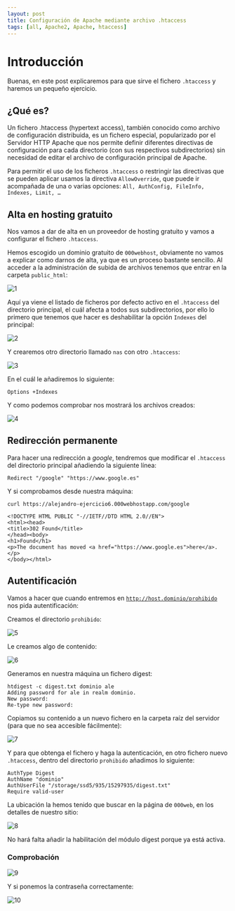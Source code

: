 ```yaml
---
layout: post
title: Configuración de Apache mediante archivo .htaccess
tags: [all, Apache2, Apache, htaccess]
---
```

# Introducción

Buenas, en este post explicaremos para que sirve el fichero <code>.htaccess</code> y haremos un pequeño ejercicio.

## ¿Qué es?

Un fichero .htaccess (hypertext access), también conocido como archivo de configuración distribuida, es un fichero especial, popularizado por el Servidor HTTP Apache que nos permite definir diferentes directivas de configuración para cada directorio (con sus respectivos subdirectorios) sin necesidad de editar el archivo de configuración principal de Apache.

Para permitir el uso de los ficheros <code>.htaccess</code> o restringir las directivas que se pueden aplicar usamos la directiva <code>AllowOverride</code>, que puede ir acompañada de una o varias opciones: <code>All, AuthConfig, FileInfo, Indexes, Limit, …</code>

## Alta en hosting gratuito

Nos vamos a dar de alta en un proveedor de hosting gratuito y vamos a configurar el fichero <code>.htaccess</code>.

Hemos escogido un dominio gratuito de <code>000webhost</code>, obviamente no vamos a explicar como darnos de alta, ya que es un proceso bastante sencillo. Al acceder a la administración de subida de archivos tenemos que entrar en la carpeta <code>public_html</code>:

![1](/assets/img/posts/htaccess/1.png)

Aquí ya viene el listado de ficheros por defecto activo en el <code>.htaccess</code> del directorio principal, el cuál afecta a todos sus subdirectorios, por ello lo primero que tenemos que hacer es deshabilitar la opción <code>Indexes</code> del principal:

![2](/assets/img/posts/htaccess/2.png)

Y crearemos otro directorio llamado <code>nas</code> con otro <code>.htaccess</code>:

![3](/assets/img/posts/htaccess/3.png)

En el cuál le añadiremos lo siguiente:

~~~
Options +Indexes
~~~

Y como podemos comprobar nos mostrará los archivos creados:

![4](/assets/img/posts/htaccess/4.png)

## Redirección permanente

Para hacer una redirección a _google_, tendremos que modificar el <code>.htaccess</code> del directorio principal añadiendo la siguiente línea:

~~~
Redirect "/google" "https://www.google.es"
~~~

Y si comprobamos desde nuestra máquina:

~~~
curl https://alejandro-ejercicio6.000webhostapp.com/google

<!DOCTYPE HTML PUBLIC "-//IETF//DTD HTML 2.0//EN">
<html><head>
<title>302 Found</title>
</head><body>
<h1>Found</h1>
<p>The document has moved <a href="https://www.google.es">here</a>.</p>
</body></html>
~~~

## Autentificación

Vamos a hacer que cuando entremos en <code>http://host.dominio/prohibido</code> nos pida autentificación:

Creamos el directorio <code>prohibido</code>:

![5](/assets/img/posts/htaccess/5.png)

Le creamos algo de contenido:

![6](/assets/img/posts/htaccess/6.png)

Generamos en nuestra máquina un fichero digest:

~~~
htdigest -c digest.txt dominio ale
Adding password for ale in realm dominio.
New password: 
Re-type new password:
~~~

Copiamos su contenido a un nuevo fichero en la carpeta raíz del servidor (para que no sea accesible fácilmente):

![7](/assets/img/posts/htaccess/7.png)

Y para que obtenga el fichero y haga la autenticación, en otro fichero nuevo <code>.htaccess</code>, dentro del directorio <code>prohibido</code> añadimos lo siguiente:

~~~
AuthType Digest
AuthName "dominio" 
AuthUserFile "/storage/ssd5/935/15297935/digest.txt" 
Require valid-user
~~~

La ubicación la hemos tenido que buscar en la página de <code>000web</code>, en los detalles de nuestro sitio:

![8](/assets/img/posts/htaccess/8.png)

No hará falta añadir la habilitación del módulo digest porque ya está activa.

### Comprobación

![9](/assets/img/posts/htaccess/9.png)

Y si ponemos la contraseña correctamente:

![10](/assets/img/posts/htaccess/10.png)